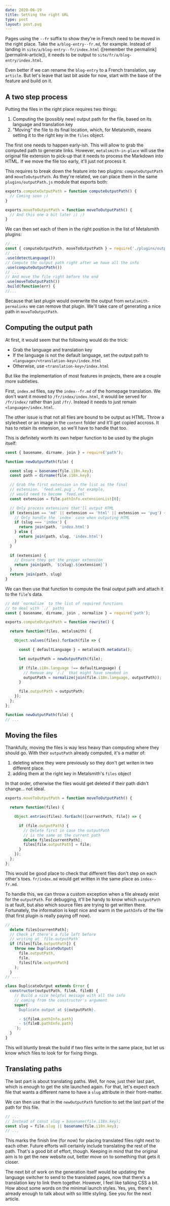 ```yaml
---
date: 2020-06-19
title: Setting the right URL
type: post
layout: post.pug
---
```

Pages using the `--fr` suffix to show they're in French need to be moved in the right place. Take the `a/blog-entry--fr.md`, for example. Instead of landing in `site/a/blog-entry--fr/index.html` ([remember the permalink][permalink-article]), it needs to be output to `site/fr/a/blog-entry/index.html`.

Even better if we can rename the `blog-entry` to a French translation, say `article`. But let's leave that last bit aside for now, start with the base of the feature and build on it.

A two step process
---

Putting the files in the right place requires two things:

1. Computing the (possibly new) output path for the file, based on its language and translation key
2. "Moving" the file to its final location, which, for Metalsmith, means setting it to the right key in the `files` object.

The first one needs to happen early-ish. This will allow to grab the computed path to generate links. However, `metalsmith-in-place` will use the original file extension to pick-up that it needs to process the Markdown into HTML. If we move the file too early, it'll just not process it.

This requires to break down the feature into two plugins: `computeOutputPath` and `moveToOutputPath`. As they're related, we can place them in the same `plugins/outputPath.js` module that exports both:

```js
exports.computeOutputPath = function computeOutputPath() {
  // Coming soon ;)
}

exports.moveToOutputPath = function moveToOutputPath() {
  // And this one a bit later ;) ;)
}
```

We can then set each of them in the right position in the list of Metalsmith plugins:

```js
// ...
const { computeOutputPath, moveToOutputPath } = require('./plugins/outputPath');
// ...
.use(detectLanguage())
// Compute the output path right after we have all the info
.use(computeOutputPath())
// ...
// And move the file right before the end
.use(moveToOutputPath())
.build(function(err) {
//...
```

Because that last plugin would overwrite the output from `metalsmith-permalinks` we can remove that plugin. We'll take care of generating a nice path in `moveToOutputPath`.

Computing the output path
---

At first, it would seem that the following would do the trick:

- Grab the language and translation key
- If the language is not the default language, set the output path to `<language>/<translation-key>/index.html`
- Otherwise, use `<translation-key>/index.html`

But like the implementation of most features in projects, there are a couple more subtleties.

First, `index.md` files, say the `index--fr.md` of the homepage translation. We don't want it moved to `/fr/index/index.html`, it would be served for `/fr/index/` rather than just `/fr/`. Instead it needs to just remain `<language>/index.html`.

The other issue is that not all files are bound to be output as HTML. Throw a stylesheet or an image in the `content` folder and it'll get copied accross. It has to retain its extension, so we'll have to handle that too.

This is definitely worth its own helper function to be used by the plugin itself:

```js
const { basename, dirname, join } = require('path');

function newOutputPath(file) {

  const slug = basename(file.i18n.key);
  const path = dirname(file.i18n.key);

  // Grab the first extension in the list as the final
  // extension. `feed.xml.pug`, for example,
  // would need to become `feed.xml`
  const extension = file.pathInfo.extensionList[0];

  // Only process extensions that'll output HTML
  if (extension == 'md' || extension == 'html' || extension == 'pug') {
    // Only handle the `index` case when outputing HTML
    if (slug === 'index') {
      return join(path, 'index.html')
    } else {
      return join(path, slug, 'index.html')
    }
  }
  
  if (extension) {
    // Ensure they get the proper extension
    return join(path, `${slug}.${extension}`)
  }
  return join(path, slug)
}
```

We can then use that function to compute the final output path and attach it to the `file`'s data.

```js
// Add `normalize` to the list of required functions
// to deal with `./` paths
const { basename, dirname, join , normalize } = require('path');

exports.computeOutputPath = function rewrite() {

  return function(files, metalsmith) {

    Object.values(files).forEach(file => {

      const { defaultLanguage } = metalsmith.metadata();

      let outputPath = newOutputPath(file);

      if (file.i18n.language !== defaultLanguage) {
        // Remove any `/./` that might have sneaked in
        outputPath = normalize(join(file.i18n.language, outputPath));
      }

      file.outputPath = outputPath;
    });
  };
};

function newOutputPath(file) {
// ...
```

Moving the files
---

Thankfully, moving the files is way less heavy than computing where they should go. With their `outputPath` already computed, it's a matter of:

1. deleting where they were previously so they don't get writen in two different place.
2. adding them at the right key in Metalsmith's `files` object

In that order, otherwise the files would get deleted if their path didn't change... not ideal.

```js
exports.moveToOutputPath = function moveToOutputPath() {

  return function(files) {

    Object.entries(files).forEach(([currentPath, file]) => {

      if (file.outputPath) {
        // Delete first in case the outputPath
        // is the same as the current path
        delete files[currentPath];
        files[file.outputPath] = file;
      }
    });
  };
};
```

This would be good place to check that different files don't step on each other's toes. `fr/index.md` would get written in the same place as `index--fr.md`.

To handle this, we can throw a custom exception when a file already exist for the `outputPath`. For debugging, it'll be handy to know which `outputPath` is at fault, but also which source files are trying to get written there. Fortunately, the information is kept nice and warm in the `pathInfo` of the file (that first plugin is really paying off now).

```js
// ...
  delete files[currentPath];
  // Check if there's a file left before
  // writing at `file.outputPath`
  if (files[file.outputPath]) {
    throw new DuplicateOutput(
      file.outputPath,
      file,
      files[file.outputPath]
    );
  }
// ...

class DuplicateOutput extends Error {
  constructor(outputPath, fileA, fileB) {
    // Build a nice helpful message with all the info
    // coming from the constructor's argument
    super(`
      Duplicate output at ${outputPath}.

      - ${fileA.pathInfo.path}
      - ${fileB.pathInfo.path}
    `);
  }
}
```

This will bluntly break the build if two files write in the same place, but let us know which files to look for for fixing things.

Translating paths
---

The last part is about translating paths. Well, for now, just their last part, which is enough to get the site launched again. For that, let's expect each file that wants a different name to have a `slug` attribute in their front-matter.

We can then use that in the `newOutputPath` function to set the last part of the path for this file.

```js
// ...
// Instead of const slug = basename(file.i18n.key);
const slug = file.slug || basename(file.i18n.key);
// ...
```

This marks the finish line (for now) for placing translated files right next to each other. Future efforts will certainly include translating the rest of the path. That's a good bit of effort, though. Keeping in mind that the original aim is to get the new website out, better move on to something that gets it closer.

The next bit of work on the generation itself would be updating the language switcher to send to the translated pages, now that there's a translation key to link them together. However, I feel like talking CSS a bit. How about some words on the minimal launch styles. Yes, yes, there's already enough to talk about with so little styling. See you for the next article.
